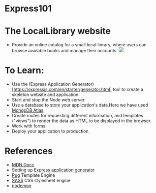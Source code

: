 # Express101

# The LocalLibrary website

- Provide an online catalog for a small local library, where users can browse available books and manage their accounts.
  <img src="https://raw.githubusercontent.com/mdn/express-locallibrary-tutorial/main/public/images/Library%20Website%20-%20Mongoose_Express.png">

# To Learn:

- Use the (Express Application Generator)[https://expressjs.com/en/starter/generator.html] tool to create a skeleton website and application.
- Start and stop the Node web server.
- Use a database to store your application's data.Here we have used [MongoDB Atlas](https://www.mongodb.com/cloud/atlas/register)
- Create routes for requesting different information, and templates ("views") to render the data as HTML to be displayed in the browser.
- Work with forms.
- Deploy your application to production.

# References

- [MDN Docs](https://developer.mozilla.org/en-US/docs/Learn/Server-side/Express_Nodejs/Tutorial_local_library_website)
- Setting up [Express application generator](https://expressjs.com/en/starter/generator.html)
- [Pug](https://pugjs.org/api/getting-started.html) Template Engine
- [SASS](https://sass-lang.com/) CSS stylesheet engine
- [nodemon](https://nodemon.io/)
